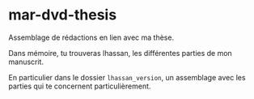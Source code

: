 # mar-dvd-thesis

Assemblage de rédactions en lien avec ma thèse. 

Dans mémoire, tu trouveras lhassan, les différentes parties de mon manuscrit.

En particulier dans le dossier `lhassan_version`, un assemblage avec les parties qui te concernent particulièrement.